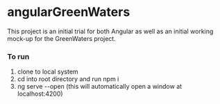 # angularGreenWaters

This project is an initial trial for both Angular as well as an initial working mock-up for the GreenWaters project.

### To run

1) clone to local system
2) cd into root directory and run npm i
3) ng serve --open (this will automatically open a window at localhost:4200)
